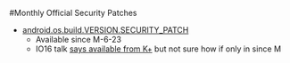 #Monthly Official Security Patches

- [android.os.build.VERSION.SECURITY_PATCH](https://developer.android.com/reference/android/os/Build.VERSION.html#SECURITY_PATCH)
  - Available since M-6-23
  - IO16 talk [says available from K+](https://youtu.be/XZzLjllizYs?t=2344) but not sure how if only in since M
